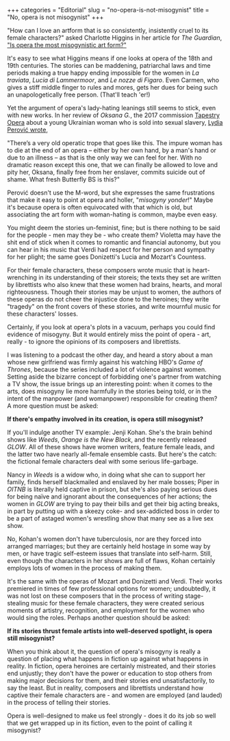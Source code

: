 +++
categories = "Editorial"
slug = "no-opera-is-not-misogynist"
title = "No, opera is not misogynist"
+++

"How can I love an artform that is so consistently, insistently cruel to its female characters?" asked Charlotte Higgins in her article for *The Guardian*, ["Is opera the most misogynistic art form?"](https://www.theguardian.com/music/2016/feb/26/is-opera-the-most-misogynistic-art-form) 

It's easy to see what Higgins means if one looks at opera of the 18th and 19th centuries. The stories can be maddening, patriarchal laws and time periods making a true happy ending impossible for the women in *La traviata*, *Lucia di Lammermoor*, and *Le nozze di Figaro*. Even Carmen, who gives a stiff middle finger to rules and mores, gets her dues for being such an unapologetically free person. (That'll teach 'er!)

Yet the argument of opera's lady-hating leanings still seems to stick, even with new works. In her review of *Oksana G.*, the 2017 commission [Tapestry Opera](/scene/companies/tapestry-opera/) about a young Ukrainian woman who is sold into sexual slavery, [Lydia Perović wrote](https://definitelytheopera.wordpress.com/2017/05/30/oksana-g-is-shockingly-bad/),

"There’s a very old operatic trope that goes like this. The impure woman has to die at the end of an opera – either by her own hand, by a man's hand or due to an illness – as that is the only way we can feel for her. With no dramatic reason except this one, that we can finally be allowed to love and pity her, Oksana, finally free from her enslaver, commits suicide out of shame. What fresh Butterfly BS is this?"

Perović doesn't use the M-word, but she expresses the same frustrations that make it easy to point at opera and holler, "*misogyny yonder*!" Maybe it's because opera is often equivocated with that which is old, but associating the art form with woman-hating is common, maybe even easy. 

You might deem the stories un-feminist, fine; but is there nothing to be said for the people - men may they be - who create them? Violetta may have the shit end of stick when it comes to romantic and financial autonomy, but you can hear in his music that Verdi had respect for her person and sympathy for her plight; the same goes Donizetti's Lucia and Mozart's Countess. 

For their female characters, these composers wrote music that is heart-wrenching in its understanding of their storeis; the texts they set are written by librettists who also knew that these women had brains, hearts, and moral righteousness. Though their stories may be unjust to women, the authors of these operas do not cheer the injustice done to the heroines; they write "tragedy" on the front covers of these stories, and write mournful music for these characters' losses.

Certainly, if you look at opera's plots in a vacuum, perhaps you could find evidence of misogyny. But it would entirely miss the point of opera - art, really - to ignore the opinions of its composers and librettists. 

I was listening to a podcast the other day, and heard a story about a man whose new girlfriend was firmly against his watching HBO's *Game of Thrones*, because the series included a lot of violence against women. Setting aside the bizarre concept of forbidding one's partner from watching a TV show, the issue brings up an interesting point: when it comes to the arts, does misogyny lie more harmfully in the stories being told, or in the intent of the manpower (and womanpower) responsible for creating them? A more question must be asked: 

**If there's empathy involved in its creation, is opera still misogynist?**

If you'll indulge another TV example: Jenji Kohan. She's the brain behind shows like *Weeds*, *Orange is the New Black*, and the recently released *GLOW*. All of these shows have women writers, feature female leads, and the latter two have nearly all-female ensemble casts. But here's the catch: the fictional female characters deal with some serious life-garbage.

Nancy in *Weeds* is a widow who, in doing what she can to support her family, finds herself blackmailed and enslaved by her male bosses; Piper in *OITNB* is literally held captive in prison, but she's also paying serious dues for being naïve and ignorant about the consequences of her actions; the women in *GLOW* are trying to pay their bills and get their big acting breaks, in part by putting up with a skeezy coke- and sex-addicted boss in order to be a part of astaged women's wrestling show that many see as a live sex show.

No, Kohan's women don't have tuberculosis, nor are they forced into arranged marriages; but they are certainly held hostage in some way by men, or have tragic self-esteem issues that translate into self-harm. Still, even though the characters in her shows are full of flaws, Kohan certainly employs lots of women in the process of making them.

It's the same with the operas of Mozart and Donizetti and Verdi. Their works premiered in times of few professional options for women; undoubtedly, it was not lost on these composers that in the process of writing stage-stealing music for these female characters, they were created serious moments of artistry, recognition, and employment for the women who would sing the roles. Perhaps another question should be asked: 

**If its stories thrust female artists into well-deserved spotlight, is opera still misogynist?**

When you think about it, the question of opera's misogyny is really a question of placing what happens in fiction up against what happens in reality. In fiction, opera heroines are certainly mistreated, and their stories end unjustly; they don't have the power or education to stop others from making major decisions for them, and their stories end unsatisfactorily, to say the least. But in reality, composers and librettists understand how captive their female characters are - and women are employed (and lauded) in the process of telling their stories.

Opera is well-designed to make us feel strongly - does it do its job so well that we get wrapped up in its fiction, even to the point of calling it misogynist?
